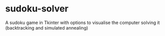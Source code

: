 # sudoku-solver
 A sudoku game in Tkinter with options to visualise the computer solving it (backtracking and simulated annealing)
